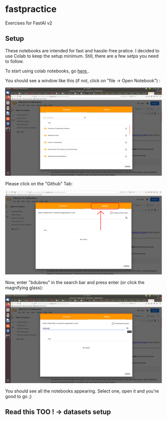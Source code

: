 # fastpractice
Exercises for FastAI v2


## Setup
These notebooks are intended for fast and hassle-free pratice. I decided to use Colab to keep the setup minimum. Still, there are a few setps you need to follow.

To start using colab notebooks, go <a href="https://colab.research.google.com/notebooks/"> here </a>.

You should see a window like this (if not, click on "file -> Open Notebook") :

<img src='colab_open.png' />

Please click on the "Github" Tab:

<img src='colab_github1.png' />

Now, enter "bdubreu" in the search bar and press enter (or click the magnifying glass):

<img src='colab_github2.png' />

You should see all the notebooks appearing. Select one, open it and you're good to go ;)


## Read this TOO ! -> datasets setup

